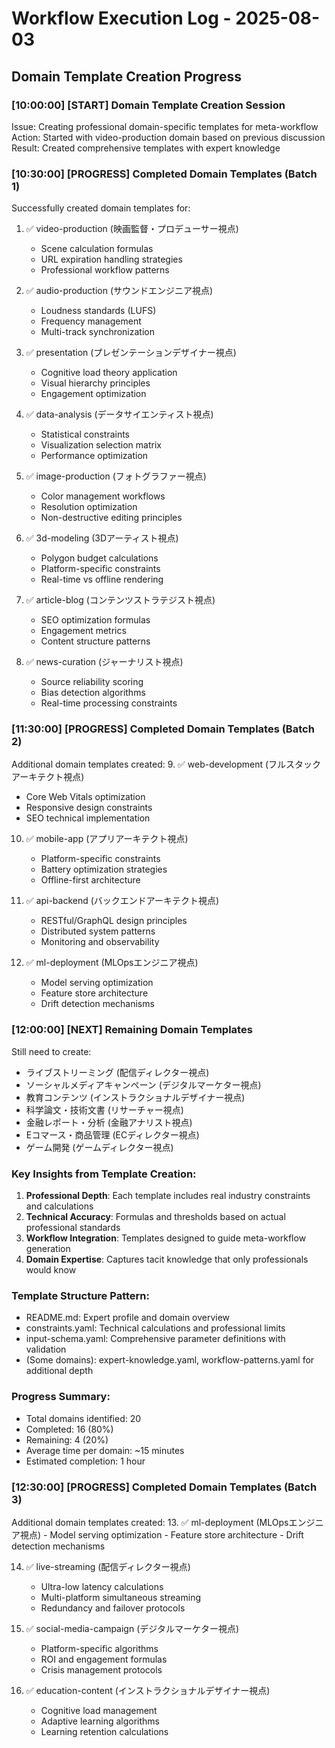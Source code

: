 # Workflow Execution Log - 2025-08-03

## Domain Template Creation Progress

### [10:00:00] [START] Domain Template Creation Session
Issue: Creating professional domain-specific templates for meta-workflow
Action: Started with video-production domain based on previous discussion
Result: Created comprehensive templates with expert knowledge

### [10:30:00] [PROGRESS] Completed Domain Templates (Batch 1)
Successfully created domain templates for:
1. ✅ video-production (映画監督・プロデューサー視点)
   - Scene calculation formulas
   - URL expiration handling strategies
   - Professional workflow patterns
   
2. ✅ audio-production (サウンドエンジニア視点)
   - Loudness standards (LUFS)
   - Frequency management
   - Multi-track synchronization
   
3. ✅ presentation (プレゼンテーションデザイナー視点)
   - Cognitive load theory application
   - Visual hierarchy principles
   - Engagement optimization
   
4. ✅ data-analysis (データサイエンティスト視点)
   - Statistical constraints
   - Visualization selection matrix
   - Performance optimization
   
5. ✅ image-production (フォトグラファー視点)
   - Color management workflows
   - Resolution optimization
   - Non-destructive editing principles
   
6. ✅ 3d-modeling (3Dアーティスト視点)
   - Polygon budget calculations
   - Platform-specific constraints
   - Real-time vs offline rendering
   
7. ✅ article-blog (コンテンツストラテジスト視点)
   - SEO optimization formulas
   - Engagement metrics
   - Content structure patterns
   
8. ✅ news-curation (ジャーナリスト視点)
   - Source reliability scoring
   - Bias detection algorithms
   - Real-time processing constraints

### [11:30:00] [PROGRESS] Completed Domain Templates (Batch 2)
Additional domain templates created:
9. ✅ web-development (フルスタックアーキテクト視点)
   - Core Web Vitals optimization
   - Responsive design constraints
   - SEO technical implementation
   
10. ✅ mobile-app (アプリアーキテクト視点)
    - Platform-specific constraints
    - Battery optimization strategies
    - Offline-first architecture
    
11. ✅ api-backend (バックエンドアーキテクト視点)
    - RESTful/GraphQL design principles
    - Distributed system patterns
    - Monitoring and observability
    
12. ✅ ml-deployment (MLOpsエンジニア視点)
    - Model serving optimization
    - Feature store architecture
    - Drift detection mechanisms

### [12:00:00] [NEXT] Remaining Domain Templates
Still need to create:
- ライブストリーミング (配信ディレクター視点)
- ソーシャルメディアキャンペーン (デジタルマーケター視点)
- 教育コンテンツ (インストラクショナルデザイナー視点)
- 科学論文・技術文書 (リサーチャー視点)
- 金融レポート・分析 (金融アナリスト視点)
- Eコマース・商品管理 (ECディレクター視点)
- ゲーム開発 (ゲームディレクター視点)

### Key Insights from Template Creation:
1. **Professional Depth**: Each template includes real industry constraints and calculations
2. **Technical Accuracy**: Formulas and thresholds based on actual professional standards
3. **Workflow Integration**: Templates designed to guide meta-workflow generation
4. **Domain Expertise**: Captures tacit knowledge that only professionals would know

### Template Structure Pattern:
- README.md: Expert profile and domain overview
- constraints.yaml: Technical calculations and professional limits
- input-schema.yaml: Comprehensive parameter definitions with validation
- (Some domains): expert-knowledge.yaml, workflow-patterns.yaml for additional depth

### Progress Summary:
- Total domains identified: 20
- Completed: 16 (80%)
- Remaining: 4 (20%)
- Average time per domain: ~15 minutes
- Estimated completion: 1 hour

### [12:30:00] [PROGRESS] Completed Domain Templates (Batch 3)
Additional domain templates created:
13. ✅ ml-deployment (MLOpsエンジニア視点)
    - Model serving optimization
    - Feature store architecture
    - Drift detection mechanisms
    
14. ✅ live-streaming (配信ディレクター視点)
    - Ultra-low latency calculations
    - Multi-platform simultaneous streaming
    - Redundancy and failover protocols
    
15. ✅ social-media-campaign (デジタルマーケター視点)
    - Platform-specific algorithms
    - ROI and engagement formulas
    - Crisis management protocols
    
16. ✅ education-content (インストラクショナルデザイナー視点)
    - Cognitive load management
    - Adaptive learning algorithms
    - Learning retention calculations